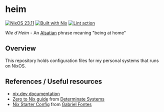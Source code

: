 # heim
[![NixOS 23.11](https://img.shields.io/badge/NixOS%2023.11-5277C3?logo=nixos&logoColor=FFFFFF)](https://nixos.org/)
[![Built with Nix](https://img.shields.io/badge/Built%20with%20Nix%20and%20%E2%9D%A4%EF%B8%8F-5277C3?logo=nixos&logoColor=FFFFFF)](https://builtwithnix.org/)
[![Lint action](https://github.com/zacharyarnaise/heim/actions/workflows/lint.yml/badge.svg)](https://github.com/zacharyarnaise/heim/actions/workflows/lint.yml)

*Wie d'Heim* - An [Alsatian](https://en.wikipedia.org/wiki/Alsace) phrase meaning "being at home"

## Overview
This repository holds configuration files for my personal systems that runs on NixOS.

## References / Useful resources
- [nix.dev documentation](https://nix.dev/)
- [Zero to Nix guide](https://zero-to-nix.com/) from [Determinate Systems](https://determinate.systems/)
- [Nix Starter Config](https://github.com/Misterio77/nix-starter-configs) from [Gabriel Fontes](https://github.com/Misterio77)
